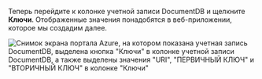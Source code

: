   Теперь перейдите к колонке учетной записи DocumentDB и щелкните **Ключи**. Отображенные значения понадобятся в веб-приложении, которое мы создадим далее.

![Снимок экрана портала Azure, на котором показана учетная запись DocumentDB, выделена кнопка "Ключи" в колонке учетной записи DocumentDB, а также выделены значения "URI", "ПЕРВИЧНЫЙ КЛЮЧ" и "ВТОРИЧНЫЙ КЛЮЧ" в колонке "Ключи"](./media/cosmos-db-keys/keys.png)

